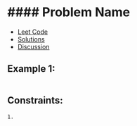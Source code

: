 # #### Problem Name


- [Leet Code](#)
- [Solutions](./index.html)
- [Discussion](./02-DISCUSSION.md)

## Example 1:

```
```


## Constraints:

```
1.
```